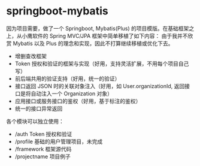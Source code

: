 # springboot-mybatis

因为项目需要，做了一个 Springboot, Mybatis(Plus) 的项目模版。在基础框架之上，从小鹰软件的 Spring MVC/JPA 框架中简单移植了如下内容：
由于我并不欣赏 Mybatis 以及 Plus 的理念和实现，因此不打算继续移植或优化下去。

- 增删查改框架
- Token 授权和验证的框架与实现（好用，支持灵活扩展，不用每个项目自己写）
- 前后端共用的验证支持（好用，统一的验证）
- 接口返回 JSON 时的关联对象注入（好用，如 User.organizationId, 返回接口是将自动注入一个 Organization 对象）
- 应用接口或服务接口的鉴权（好用，基于标注的鉴权）
- 统一的接口异常返回

各个模块可以独立使用：
- /auth
Token 授权和验证
- /profile
基础的用户管理项目，未完成
- /framework
框架源代码
- /projectname
项目例子




